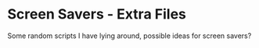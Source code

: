# Screen Savers - Extra Files
Some random scripts I have lying around, possible ideas for screen savers?